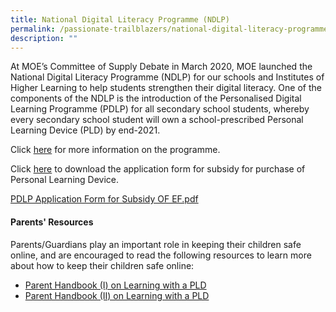 ```yaml
---
title: National Digital Literacy Programme (NDLP)
permalink: /passionate-trailblazers/national-digital-literacy-programme-ndlp/
description: ""
---
```

At MOE’s Committee of Supply Debate in March 2020, MOE launched the National Digital Literacy Programme (NDLP) for our schools and Institutes of Higher Learning to help students strengthen their digital literacy. One of the components of the NDLP is the introduction of the Personalised Digital Learning Programme (PDLP) for all secondary school students, whereby every secondary school student will own a school-prescribed Personal Learning Device (PLD) by end-2021.

Click [here](https://go.gov.sg/ycss-ict) for more information on the programme.

Click [here](/files/PDLP%20Application%20Form%20for%20Subsidy%20OF%20EF.pdf) to download the application form for subsidy for purchase of Personal Learning Device.

[PDLP Application Form for Subsidy OF EF.pdf](/files/PDLP%20Application%20Form%20for%20Subsidy%20OF%20EF.pdf)

#### **Parents' Resources**

Parents/Guardians play an important role in keeping their children safe online, and are encouraged to read the following resources to learn more about how to keep their children safe online:

*  [Parent Handbook (I) on Learning with a PLD](/files/IP2%20-%20Parent%20Handbook%20(I)%20on%20Learning%20with%20a%20PLD_8%20Dec%2021.pdf)
*   [Parent Handbook (II) on Learning with a PLD](/files/IP3%20-%20Parent%20Handbook%20(II)%20on%20Learning%20with%20a%20PLD_8%20Dec%2021.pdf)
